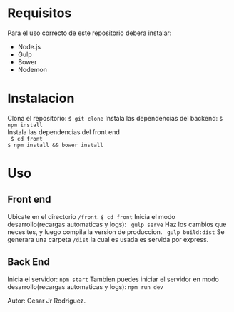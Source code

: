 # Requisitos    
Para el uso correcto de este repositorio debera instalar:
- Node.js
- Gulp
- Bower
- Nodemon

# Instalacion

Clona el repositorio:
`` $ git clone ``
Instala las dependencias del backend:
`` $ npm install ``    
Instala las dependencias del front end    
`` $ cd front``    
`` $ npm install && bower install ``

# Uso
## Front end
Ubicate en el directorio ``/front``.
`` $ cd front ``
Inicia el modo desarrollo(recargas automaticas y logs):
`` gulp serve``
Haz los cambios que necesites, y luego compila la version de produccion.
`` gulp build:dist``
Se generara una carpeta ``/dist`` la cual es usada es servida por express.

## Back End
Inicia el servidor:
`` npm start ``
Tambien puedes iniciar el servidor en modo desarrollo(recargas automaticas y logs):
`` npm run dev ``


Autor: Cesar Jr Rodriguez.
